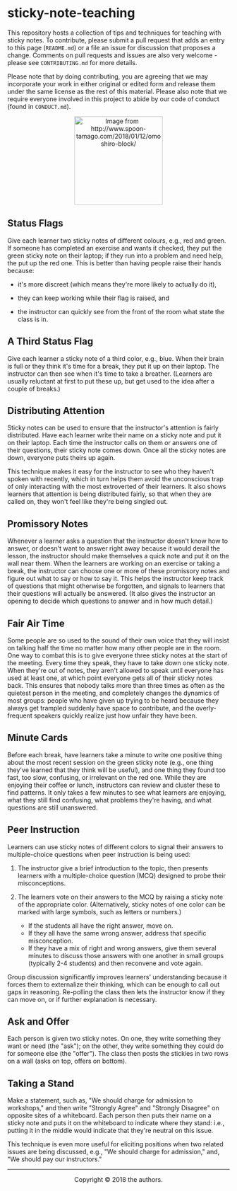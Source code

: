 # sticky-note-teaching

This repository hosts a collection of tips and techniques for teaching
with sticky notes.  To contribute, please submit a pull request that
adds an entry to this page (`README.md`) or a file an issue for
discussion that proposes a change.  Comments on pull requests and
issues are also very welcome - please see `CONTRIBUTING.md` for more
details.

Please note that by doing contributing, you are agreeing that we may
incorporate your work in either original or edited form and release
them under the same license as the rest of this material.  Please also
note that we require everyone involved in this project to abide by our
code of conduct (found in `CONDUCT.md`).

<div align="center">
  <a href="http://www.spoon-tamago.com/2018/01/12/omoshiro-block/"><img width="200px" src="./omoshiro-block-3.jpg" alt="Image from http://www.spoon-tamago.com/2018/01/12/omoshiro-block/" /></a>
</div>

## Status Flags

Give each learner two sticky notes of different colours, e.g., red and
green. If someone has completed an exercise and wants it checked, they
put the green sticky note on their laptop; if they run into a problem
and need help, the put up the red one. This is better than having
people raise their hands because:

*   it's more discreet (which means they're more likely to actually do
    it),

*   they can keep working while their flag is raised, and

*   the instructor can quickly see from the front of the room what state
    the class is in.

## A Third Status Flag

Give each learner a sticky note of a third color, e.g., blue.  When
their brain is full or they think it's time for a break, they put it
up on their laptop.  The instructor can then see when it's time to
take a breather.  (Learners are usually reluctant at first to put
these up, but get used to the idea after a couple of breaks.)

## Distributing Attention

Sticky notes can be used to ensure that the instructor's attention is
fairly distributed.  Have each learner write their name on a sticky
note and put it on their laptop.  Each time the instructor calls on
them or answers one of their questions, their sticky note comes down.
Once all the sticky notes are down, everyone puts theirs up again.

This technique makes it easy for the instructor to see who they
haven't spoken with recently, which in turn helps them avoid the
unconscious trap of only interacting with the most extroverted of
their learners.  It also shows learners that attention is being
distributed fairly, so that when they are called on, they won't feel
like they're being singled out.

## Promissory Notes

Whenever a learner asks a question that the instructor doesn't know
how to answer, or doesn't want to answer right away because it would
derail the lesson, the instructor should make themselves a quick note
and put it on the wall near them.  When the learners are working on an
exercise or taking a break, the instructor can choose one or more of
these promissory notes and figure out what to say or how to say it.
This helps the instructor keep track of questions that might otherwise
be forgotten, and signals to learners that their questions will
actually be answered.  (It also gives the instructor an opening to
decide which questions to answer and in how much detail.)

## Fair Air Time

Some people are so used to the sound of their own voice that they will
insist on talking half the time no matter how many other people are in
the room. One way to combat this is to give everyone three sticky
notes at the start of the meeting.  Every time they speak, they have
to take down one sticky note.  When they're out of notes, they aren't
allowed to speak until everyone has used at least one, at which point
everyone gets all of their sticky notes back.  This ensures that
nobody talks more than three times as often as the quietest person in
the meeting, and completely changes the dynamics of most groups:
people who have given up trying to be heard because they always get
trampled suddenly have space to contribute, and the overly-frequent
speakers quickly realize just how unfair they have been.

## Minute Cards

Before each break, have learners take a minute to write one positive
thing about the most recent session on the green sticky note (e.g.,
one thing they've learned that they think will be useful), and one
thing they found too fast, too slow, confusing, or irrelevant on the
red one. While they are enjoying their coffee or lunch, instructors
can review and cluster these to find patterns. It only takes a few
minutes to see what learners are enjoying, what they still find
confusing, what problems they're having, and what questions are still
unanswered.

## Peer Instruction

Learners can use sticky notes of different colors to signal their
answers to multiple-choice questions when peer instruction is being
used:

1.  The instructor give a brief introduction to the topic, then
    presents learners with a multiple-choice question (MCQ) designed
    to probe their misconceptions.

2.  The learners vote on their answers to the MCQ by raising a sticky
    note of the appropriate color.  (Alternatively, sticky notes of
    one color can be marked with large symbols, such as letters or
    numbers.)
    *   If the students all have the right answer, move on.
    *   If they all have the same wrong answer, address that specific
        misconception.
    *   If they have a mix of right and wrong answers, give them
        several minutes to discuss those answers with one another in
        small groups (typically 2-4 students) and then reconvene and
        vote again.

Group discussion significantly improves learners' understanding
because it forces them to externalize their thinking, which can be
enough to call out gaps in reasoning. Re-polling the class then lets
the instructor know if they can move on, or if further explanation is
necessary.

## Ask and Offer

Each person is given two sticky notes.  On one, they write something
they want or need (the "ask"); on the other, they write something they
could do for someone else (the "offer").  The class then posts the
stickies in two rows on a wall (asks on top, offers on bottom).

## Taking a Stand

Make a statement, such as, "We should charge for admission to
workshops," and then write "Strongly Agree" and "Strongly Disagree" on
opposite sites of a whiteboard.  Each person then puts their name on a
sticky note and puts it on the whiteboard to indicate where they
stand: i.e., putting it in the middle would indicate that they're
neutral on this issue.

This technique is even more useful for eliciting positions when two
related issues are being discussed, e.g., "We should charge for
admission," and, "We should pay our instructors."

---

<div align="center">
Copyright © 2018 the authors.
</div>
